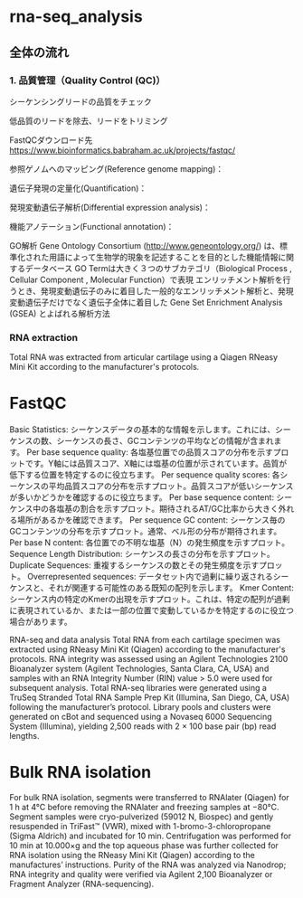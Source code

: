 # rna-seq_analysis

## 全体の流れ

### 1. 品質管理（Quality Control (QC)）<br>
シーケンシングリードの品質をチェック

低品質のリードを除去、リードをトリミング

FastQCダウンロード先
https://www.bioinformatics.babraham.ac.uk/projects/fastqc/



参照ゲノムへのマッピング(Reference genome mapping)：

遺伝子発現の定量化(Quantification)：

発現変動遺伝子解析(Differential expression analysis)：

機能アノテーション(Functional annotation)：

GO解析
Gene Ontology Consortium (http://www.geneontology.org/) は、標準化された用語によって生物学的現象を記述することを目的とした機能情報に関するデータベース
GO Termは大きく３つのサブカテゴリ（Biological Process , Cellular Component , Molecular Function）で表現
エンリッチメント解析を行うとき、発現変動遺伝子のみに着目した一般的なエンリッチメント解析と、発現変動遺伝子だけでなく遺伝子全体に着目した Gene Set Enrichment Analysis (GSEA) とよばれる解析方法

### RNA extraction
Total RNA was extracted from articular cartilage using a Qiagen RNeasy Mini Kit according to the manufacturer's protocols.




# FastQC
Basic Statistics: シーケンスデータの基本的な情報を示します。これには、シーケンスの数、シーケンスの長さ、GCコンテンツの平均などの情報が含まれます。
Per base sequence quality: 各塩基位置での品質スコアの分布を示すプロットです。Y軸には品質スコア、X軸には塩基の位置が示されています。品質が低下する位置を特定するのに役立ちます。
Per sequence quality scores: 各シーケンスの平均品質スコアの分布を示すプロット。品質スコアが低いシーケンスが多いかどうかを確認するのに役立ちます。
Per base sequence content: シーケンス中の各塩基の割合を示すプロット。期待されるAT/GC比率から大きく外れる場所があるかを確認できます。
Per sequence GC content: シーケンス毎のGCコンテンツの分布を示すプロット。通常、ベル形の分布が期待されます。
Per base N content: 各位置での不明な塩基（N）の発生頻度を示すプロット。
Sequence Length Distribution: シーケンスの長さの分布を示すプロット。
Duplicate Sequences: 重複するシーケンスの数とその発生頻度を示すプロット。
Overrepresented sequences: データセット内で過剰に繰り返されるシーケンスと、それが関連する可能性のある既知の配列を示します。
Kmer Content: シーケンス内の特定のKmerの出現を示すプロット。これは、特定の配列が過剰に表現されているか、または一部の位置で変動しているかを特定するのに役立つ場合があります。

RNA-seq and data analysis
Total RNA from each cartilage specimen was extracted using RNeasy Mini Kit (Qiagen) according to the manufacturer's protocols.
RNA integrity was assessed using an Agilent Technologies 2100 Bioanalyzer system (Agilent Technologies, Santa Clara, CA, USA) and samples with an RNA Integrity Number (RIN) value > 5.0 were used for subsequent analysis. 
Total RNA-seq libraries were generated using a TruSeq Stranded Total RNA Sample Prep Kit (Illumina, San Diego, CA, USA) following the manufacturer’s protocol. 
Library pools and clusters were generated on cBot and sequenced using a Novaseq 6000 Sequencing System (Illumina), yielding 2,500 reads with 2 × 100 base pair (bp) read lengths.



# Bulk RNA isolation
For bulk RNA isolation, segments were transferred to RNAlater (Qiagen) for 1 h at 4°C before removing the RNAlater and freezing samples at −80°C. Segment samples were cryo-pulverized (59012 N, Biospec) and gently resuspended in TriFast™ (VWR), mixed with 1-bromo-3-chloropropane (Sigma Aldrich) and incubated for 10 min. Centrifugation was performed for 10 min at 10.000×g and the top aqueous phase was further collected for RNA isolation using the RNeasy Mini Kit (Qiagen) according to the manufactures’ instructions. Purity of the RNA was analyzed via Nanodrop; RNA integrity and quality were verified via Agilent 2,100 Bioanalyzer or Fragment Analyzer (RNA-sequencing).


